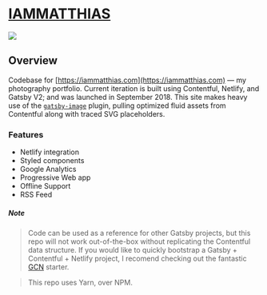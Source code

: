 # [IAMMATTHIAS](https://iammatthias.com)

![](https://353a23c500dde3b2ad58-c49fe7e7355d384845270f4a7a0a7aa1.ssl.cf2.rackcdn.com/5b91a316b13fb16d2bdc675c/screenshot.png)

## Overview

Codebase for [https://iammatthias.com](https://iammatthias.com) — my photography portfolio. Current iteration is built using Contentful, Netlify, and Gatsby V2; and was launched in September 2018. This site makes heavy use of the [`gatsby-image`](https://next.gatsbyjs.org/packages/gatsby-image/) plugin, pulling optimized fluid assets from Contentful along with traced SVG placeholders.

### Features

- Netlify integration
- Styled components
- Google Analytics
- Progressive Web app
- Offline Support
- RSS Feed

##### Note

> Code can be used as a reference for other Gatsby projects, but this repo will not work out-of-the-box without replicating the Contentful data structure. If you would like to quickly bootstrap a Gatsby + Contentful + Netlify project, I recomend checking out the fantastic [GCN](https://github.com/ryanwiemer/gatsby-starter-gcn) starter.

> This repo uses Yarn, over NPM.
